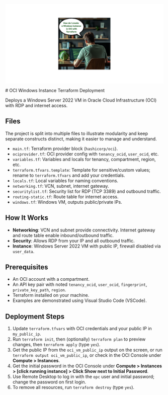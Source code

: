 <p align="center">
  <img src="https://github.com/2plus2cabbage/2plus2cabbage/blob/main/images/oci-base.jpg" style="display: block; margin: 0; padding: 0;">
</p>
# OCI Windows Instance Terraform Deployment

Deploys a Windows Server 2022 VM in Oracle Cloud Infrastructure (OCI) with RDP and internet access.

## Files
The project is split into multiple files to illustrate modularity and keep separate constructs distinct, making it easier to manage and understand.
- `main.tf`: Terraform provider block (`hashicorp/oci`).
- `ociprovider.tf`: OCI provider config with `tenancy_ocid`, `user_ocid`, etc.
- `variables.tf`: Variables and locals for tenancy, compartment, region, etc.
- `terraform.tfvars.template`: Template for sensitive/custom values; rename to `terraform.tfvars` and add your credentials.
- `locals.tf`: Local variables for naming conventions.
- `networking.tf`: VCN, subnet, internet gateway.
- `securitylist.tf`: Security list for RDP (TCP 3389) and outbound traffic.
- `routing-static.tf`: Route table for internet access.
- `windows.tf`: Windows VM, outputs public/private IPs.

## How It Works
- **Networking**: VCN and subnet provide connectivity. Internet gateway and route table enable inbound/outbound traffic.
- **Security**: Allows RDP from your IP and all outbound traffic.
- **Instance**: Windows Server 2022 VM with public IP, firewall disabled via `user_data`.

## Prerequisites
- An OCI account with a compartment.
- An API key pair with noted `tenancy_ocid`, `user_ocid`, `fingerprint`, `private_key_path`, `region`.
- Terraform installed on your machine.
- Examples are demonstrated using Visual Studio Code (VSCode).

## Deployment Steps
1. Update `terraform.tfvars` with OCI credentials and your public IP in `my_public_ip`.
2. Run `terraform init`, then (optionally) `terraform plan` to preview changes, then `terraform apply` (type `yes`).
3. Get the public IP from the `oci_vm_public_ip` output on the screen, or run `terraform output oci_vm_public_ip`, or check in the OCI Console under **Compute > Instances**.
4. Get the initial password in the OCI Console under **Compute > Instances > [click running instance] > Click Show next to Initial Password**.
5. Use Remote Desktop to log in with the `opc` user and initial password; change the password on first login.
6. To remove all resources, run `terraform destroy` (type `yes`).